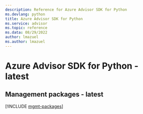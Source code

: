 ```yaml
---
description: Reference for Azure Advisor SDK for Python
ms.devlang: python
title: Azure Advisor SDK for Python
ms.service: advisor
ms.topic: reference
ms.data: 08/29/2022
author: lmazuel
ms.author: lmazuel
---
```

# Azure Advisor SDK for Python - latest

## Management packages - latest
[!INCLUDE [mgmt-packages](advisor-mgmt-index.md)]